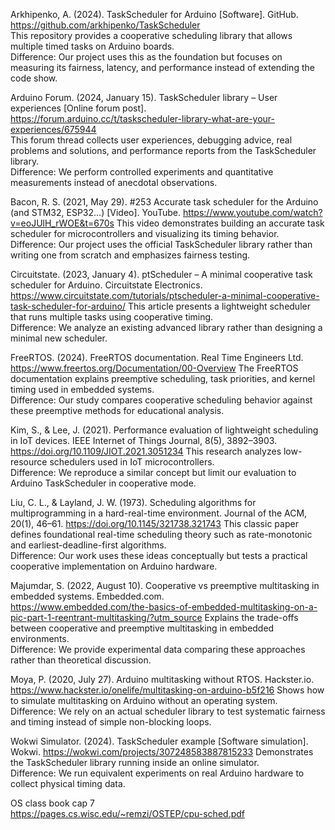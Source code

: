 
Arkhipenko, A. (2024). TaskScheduler for Arduino [Software]. GitHub. https://github.com/arkhipenko/TaskScheduler   
 This repository provides a cooperative scheduling library that allows multiple timed tasks on Arduino boards.    
Difference: Our project uses this as the foundation but focuses on measuring its fairness, latency, and performance instead of extending the code show.    

Arduino Forum. (2024, January 15). TaskScheduler library – User experiences [Online forum post].   
https://forum.arduino.cc/t/taskscheduler-library-what-are-your-experiences/675944   
 This forum thread collects user experiences, debugging advice, real problems and solutions, and performance reports from the TaskScheduler library.      
Difference: We perform controlled experiments and quantitative measurements instead of anecdotal observations.     
   
Bacon, R. S. (2021, May 29). #253 Accurate task scheduler for the Arduino (and STM32, ESP32...) [Video]. YouTube. https://www.youtube.com/watch?v=eoJUlH_rWOE&t=670s 
 This video demonstrates building an accurate task scheduler for microcontrollers and visualizing its timing behavior.     
Difference: Our project uses the official TaskScheduler library rather than writing one from scratch and emphasizes fairness testing.   
  
Circuitstate. (2023, January 4). ptScheduler – A minimal cooperative task scheduler for Arduino. Circuitstate Electronics. https://www.circuitstate.com/tutorials/ptscheduler-a-minimal-cooperative-task-scheduler-for-arduino/ 
 This article presents a lightweight scheduler that runs multiple tasks using cooperative timing.     
Difference: We analyze an existing advanced library rather than designing a minimal new scheduler.   
   
FreeRTOS. (2024). FreeRTOS documentation. Real Time Engineers Ltd. https://www.freertos.org/Documentation/00-Overview 
The FreeRTOS documentation explains preemptive scheduling, task priorities, and kernel timing used in embedded systems.     
Difference: Our study compares cooperative scheduling behavior against these preemptive methods for educational analysis.   
   
Kim, S., & Lee, J. (2021). Performance evaluation of lightweight scheduling in IoT devices. IEEE Internet of Things Journal, 8(5), 3892–3903. https://doi.org/10.1109/JIOT.2021.3051234 
This research analyzes low-resource schedulers used in IoT microcontrollers.    
Difference: We reproduce a similar concept but limit our evaluation to Arduino TaskScheduler in cooperative mode.    
   
Liu, C. L., & Layland, J. W. (1973). Scheduling algorithms for multiprogramming in a hard-real-time environment. Journal of the ACM, 20(1), 46–61. https://doi.org/10.1145/321738.321743 
This classic paper defines foundational real-time scheduling theory such as rate-monotonic and earliest-deadline-first algorithms.    
Difference: Our work uses these ideas conceptually but tests a practical cooperative implementation on Arduino hardware.    
   
Majumdar, S. (2022, August 10). Cooperative vs preemptive multitasking in embedded systems. Embedded.com.  
https://www.embedded.com/the-basics-of-embedded-multitasking-on-a-pic-part-1-reentrant-multitasking/?utm_source 
Explains the trade-offs between cooperative and preemptive multitasking in embedded environments.     
Difference: We provide experimental data comparing these approaches rather than theoretical discussion.    
   
Moya, P. (2020, July 27). Arduino multitasking without RTOS. Hackster.io.   
https://www.hackster.io/onelife/multitasking-on-arduino-b5f216 
Shows how to simulate multitasking on Arduino without an operating system.     
Difference: We rely on an actual scheduler library to test systematic fairness and timing instead of simple non-blocking loops.    
    
Wokwi Simulator. (2024). TaskScheduler example [Software simulation]. Wokwi. https://wokwi.com/projects/307248583887815233 
Demonstrates the TaskScheduler library running inside an online simulator.    
Difference: We run equivalent experiments on real Arduino hardware to collect physical timing data.    
   
OS class book cap 7   
https://pages.cs.wisc.edu/~remzi/OSTEP/cpu-sched.pdf
